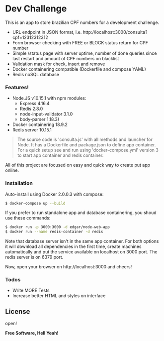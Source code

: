 # Dev Challenge

This is an app to store brazilian CPF numbers for a development challenge.

  - URL endpoint in JSON format, i.e. http://localhost:3000/consulta?cpf=12312312312
  - Form browser checking with FREE or BLOCK status return for CPF number
  - Simple /status page with server uptime, number of done queries since last restart and amount of CPF numbers on blacklist
  - Validation mask for check, insert and remove
  - Docker containering compatible (Dockerfile and compose YAML)
  - Redis noSQL database

### Features!

  - Node.JS v10.15.1 with npm modules: 
    - Express 4.16.4
    - Redis 2.8.0
    - node-input-validator 3.1.0
    - body-parser 1.18.3)
  - Docker containering 18.9.2
  - Redis server 10.15.1

> The source code is 'consulta.js' with all methods and launcher for Node. It has
a Dockerfile and package.json to define app container. For a quick setup see and
run using 'docker-compose.yml' version 3 to start app container and redis
container.

All of this project are focused on easy and quick way to create put app online.

### Installation

Auto-install using Docker 2.0.0.3 with compose:

```sh
$ docker-compose up --build
```

If you prefer to run standalone app and database containering, you shoud use
these commands:

```sh
$ docker run -p 3000:3000 -d edgar/node-web-app
$ docker run --name redis-container -d redis
```

Note that database server isn't in the same app container. For both options it will download all dependencies in the first time, create machines automatically and put the service available on localhost on 3000 port. The redis server is on 6379 port.

Now, open your browser on http://localhost:3000 and cheers!




### Todos

 - Write MORE Tests
 - Increase better HTML and styles on interface

License
----

open!


**Free Software, Hell Yeah!**
